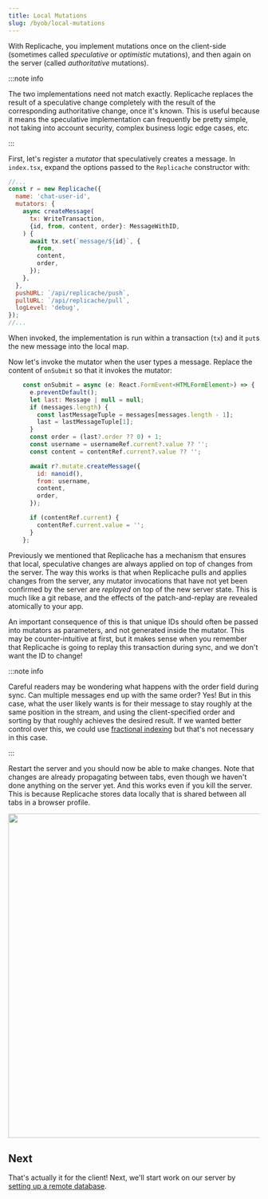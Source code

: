```yaml
---
title: Local Mutations
slug: /byob/local-mutations
---
```


With Replicache, you implement mutations once on the client-side (sometimes called _speculative_ or _optimistic_ mutations), and then again on the server (called _authoritative_ mutations).

:::note info

The two implementations need not match exactly. Replicache replaces the result of a speculative change completely with the result of the corresponding authoritative change, once it's known. This is useful because it means the speculative implementation can frequently be pretty simple, not taking into account security, complex business logic edge cases, etc.

:::

First, let's register a _mutator_ that speculatively creates a message. In `index.tsx`, expand the options passed to the `Replicache` constructor with:

```js {4-15}
//...
const r = new Replicache({
  name: 'chat-user-id',
  mutators: {
    async createMessage(
      tx: WriteTransaction,
      {id, from, content, order}: MessageWithID,
    ) {
      await tx.set(`message/${id}`, {
        from,
        content,
        order,
      });
    },
  },
  pushURL: `/api/replicache/push`,
  pullURL: `/api/replicache/pull`,
  logLevel: 'debug',
});
//...
```

When invoked, the implementation is run within a transaction (`tx`) and it `put`s the new message into the local map.

Now let's invoke the mutator when the user types a message. Replace the content of `onSubmit` so that it invokes the mutator:

```js
    const onSubmit = async (e: React.FormEvent<HTMLFormElement>) => {
      e.preventDefault();
      let last: Message | null = null;
      if (messages.length) {
        const lastMessageTuple = messages[messages.length - 1];
        last = lastMessageTuple[1];
      }
      const order = (last?.order ?? 0) + 1;
      const username = usernameRef.current?.value ?? '';
      const content = contentRef.current?.value ?? '';

      await r?.mutate.createMessage({
        id: nanoid(),
        from: username,
        content,
        order,
      });

      if (contentRef.current) {
        contentRef.current.value = '';
      }
    };
```

Previously we mentioned that Replicache has a mechanism that ensures that local, speculative changes are always applied on top of changes from the server. The way this works is that when Replicache pulls and applies changes from the server, any mutator invocations that have not yet been confirmed by the server are _replayed_ on top of the new server state. This is much like a git rebase, and the effects of the patch-and-replay are revealed atomically to your app.

An important consequence of this is that unique IDs should often be passed into mutators as parameters, and not generated inside the mutator. This may be counter-intuitive at first, but it makes sense when you remember that Replicache is going to replay this transaction during sync, and we don't want the ID to change!

:::note info

Careful readers may be wondering what happens with the order field during sync. Can multiple messages end up with the same order? Yes! But in this case, what the user likely wants is for their message to stay roughly at the same position in the stream, and using the client-specified order and sorting by that roughly achieves the desired result. If we wanted better control over this, we could use [fractional indexing](https://www.npmjs.com/package/fractional-indexing) but that's not necessary in this case.

:::

Restart the server and you should now be able to make changes. Note that changes are already propagating between tabs, even though we haven't done anything on the server yet. And this works even if you kill the server. This is because Replicache stores data locally that is shared between all tabs in a browser profile.

<p class="text--center">
  <img src="/img/setup/local-mutation.gif" width="650"/>
</p>

## Next

That's actually it for the client! Next, we'll start work on our server by [setting up a remote database](./database-setup.md).

